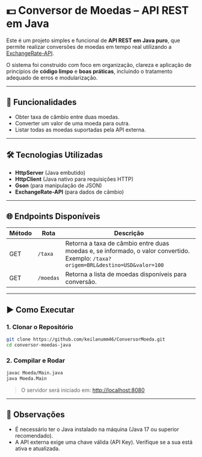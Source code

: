 

# 💵 Conversor de Moedas – API REST em Java

Este é um projeto simples e funcional de **API REST em Java puro**, que permite realizar conversões de moedas em tempo real utilizando a [ExchangeRate-API](https://www.exchangerate-api.com/).

O sistema foi construído com foco em organização, clareza e aplicação de princípios de **código limpo** e **boas práticas**, incluindo o tratamento adequado de erros e modularização.

---

## 🚀 Funcionalidades

* Obter taxa de câmbio entre duas moedas.
* Converter um valor de uma moeda para outra.
* Listar todas as moedas suportadas pela API externa.

---

## 🛠 Tecnologias Utilizadas


* **HttpServer** (Java embutido)
* **HttpClient** (Java nativo para requisições HTTP)
* **Gson** (para manipulação de JSON)
* **ExchangeRate-API** (para dados de câmbio)

---

## 🌐 Endpoints Disponíveis

| Método | Rota      | Descrição                                                                                                                             |
| ------ | --------- | ------------------------------------------------------------------------------------------------------------------------------------- |
| GET    | `/taxa`   | Retorna a taxa de câmbio entre duas moedas e, se informado, o valor convertido. <br>Exemplo: `/taxa?origem=BRL&destino=USD&valor=100` |
| GET    | `/moedas` | Retorna a lista de moedas disponíveis para conversão.                                                                                 |

---

## ▶️ Como Executar

### 1. Clonar o Repositório

```bash
git clone https://github.com/keilanumm46/ConversorMoeda.git
cd conversor-moedas-java
```

### 2. Compilar e Rodar

```bash
javac Moeda/Main.java
java Moeda.Main
```

> O servidor será iniciado em: [http://localhost:8080](http://localhost:8080)

---

## 📌 Observações

* É necessário ter o Java instalado na máquina (Java 17 ou superior recomendado).
* A API externa exige uma chave válida (API Key). Verifique se a sua está ativa e atualizada.


